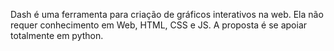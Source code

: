 Dash é uma ferramenta para criação de gráficos interativos na web. Ela não requer conhecimento em Web, HTML, CSS e JS. A proposta é se apoiar totalmente em python.
